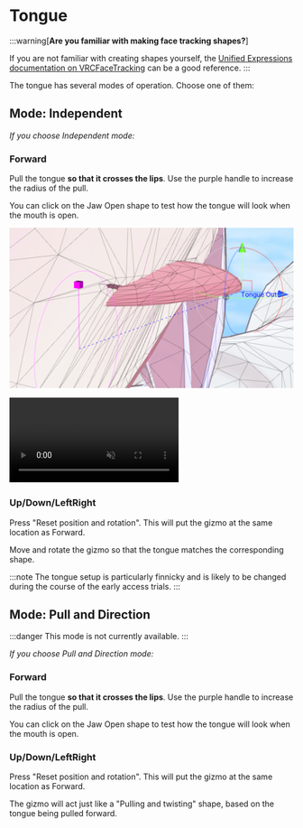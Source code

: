 ﻿---
sidebar_position: 8
---

# Tongue

:::warning[**Are you familiar with making face tracking shapes?**]

If you are not familiar with creating shapes yourself, the [Unified Expressions documentation on VRCFaceTracking](https://docs.vrcft.io/docs/tutorial-avatars/tutorial-avatars-extras/unified-blendshapes)
can be a good reference.
:::

The tongue has several modes of operation. Choose one of them:

## Mode: Independent

*If you choose Independent mode:*

### Forward

Pull the tongue **so that it crosses the lips**. Use the purple handle to increase the radius of the pull.

You can click on the Jaw Open shape to test how the tongue will look when the mouth is open.

![Unity_H5m7ekSzfT.png](..%2Fimg%2Fshapes%2FUnity_H5m7ekSzfT.png)

<video controls muted>
<source src={'https://downscale.srv.hai-vr.dev/assets/docs/2023-11-06_20-20-05_ShareX.mp4' ?? require('../img/shapes/2023-11-06_20-20-05_ShareX.mp4').default}/>
</video>

### Up/Down/LeftRight

Press "Reset position and rotation". This will put the gizmo at the same location as Forward.

Move and rotate the gizmo so that the tongue matches the corresponding shape.

:::note
The tongue setup is particularly finnicky and is likely to be changed during the course of the early access trials.
:::

## Mode: Pull and Direction

:::danger
This mode is not currently available.
:::

*If you choose Pull and Direction mode:*

### Forward

Pull the tongue **so that it crosses the lips**. Use the purple handle to increase the radius of the pull.

You can click on the Jaw Open shape to test how the tongue will look when the mouth is open.

### Up/Down/LeftRight

Press "Reset position and rotation". This will put the gizmo at the same location as Forward.

The gizmo will act just like a "Pulling and twisting" shape, based on the tongue being pulled forward.
